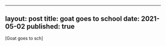 #
---
layout: post
title: goat goes to school
date: 2021-05-02
published: true
---

[Goat goes to sch]
